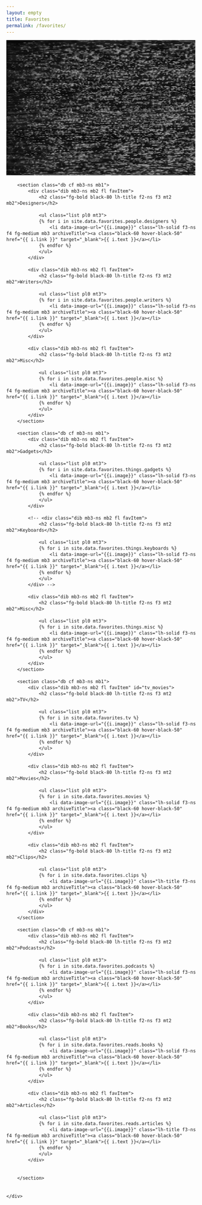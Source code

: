 ```yaml
---
layout: empty
title: Favorites
permalink: /favorites/
---
```


<div class="titlePad" id="livePic">
	<img src="/images/misc/tv.gif" id="tv">
</div>

<div class="simP">
	<div class="archiveWrapper pt4">

		<section class="db cf mb3-ns mb1">
			<div class="dib mb3-ns mb2 fl favItem">
				<h2 class="fg-bold black-80 lh-title f2-ns f3 mt2 mb2">Designers</h2>

				<ul class="list pl0 mt3">
				{% for i in site.data.favorites.people.designers %}
					<li data-image-url="{{i.image}}" class="lh-solid f3-ns f4 fg-medium mb3 archiveTitle"><a class="black-60 hover-black-50" href="{{ i.link }}" target="_blank">{{ i.text }}</a></li>	
				{% endfor %}
				</ul>
			</div>

			<div class="dib mb3-ns mb2 fl favItem">
				<h2 class="fg-bold black-80 lh-title f2-ns f3 mt2 mb2">Writers</h2>

				<ul class="list pl0 mt3">
				{% for i in site.data.favorites.people.writers %}
					<li data-image-url="{{i.image}}" class="lh-solid f3-ns f4 fg-medium mb3 archiveTitle"><a class="black-60 hover-black-50" href="{{ i.link }}" target="_blank">{{ i.text }}</a></li>	
				{% endfor %}
				</ul>
			</div>

			<div class="dib mb3-ns mb2 fl favItem">
				<h2 class="fg-bold black-80 lh-title f2-ns f3 mt2 mb2">Misc</h2>

				<ul class="list pl0 mt3">
				{% for i in site.data.favorites.people.misc %}
					<li data-image-url="{{i.image}}" class="lh-solid f3-ns f4 fg-medium mb3 archiveTitle"><a class="black-60 hover-black-50" href="{{ i.link }}" target="_blank">{{ i.text }}</a></li>	
				{% endfor %}
				</ul>
			</div>
		</section>

		<section class="db cf mb3-ns mb1">
			<div class="dib mb3-ns mb2 fl favItem">
				<h2 class="fg-bold black-80 lh-title f2-ns f3 mt2 mb2">Gadgets</h2>

				<ul class="list pl0 mt3">
				{% for i in site.data.favorites.things.gadgets %}
					<li data-image-url="{{i.image}}" class="lh-solid f3-ns f4 fg-medium mb3 archiveTitle"><a class="black-60 hover-black-50" href="{{ i.link }}" target="_blank">{{ i.text }}</a></li>	
				{% endfor %}
				</ul>
			</div>

			<!-- <div class="dib mb3-ns mb2 fl favItem">
				<h2 class="fg-bold black-80 lh-title f2-ns f3 mt2 mb2">Keyboards</h2>

				<ul class="list pl0 mt3">
				{% for i in site.data.favorites.things.keyboards %}
					<li data-image-url="{{i.image}}" class="lh-solid f3-ns f4 fg-medium mb3 archiveTitle"><a class="black-60 hover-black-50" href="{{ i.link }}" target="_blank">{{ i.text }}</a></li>	
				{% endfor %}
				</ul>
			</div> -->

			<div class="dib mb3-ns mb2 fl favItem">
				<h2 class="fg-bold black-80 lh-title f2-ns f3 mt2 mb2">Misc</h2>

				<ul class="list pl0 mt3">
				{% for i in site.data.favorites.things.misc %}
					<li data-image-url="{{i.image}}" class="lh-solid f3-ns f4 fg-medium mb3 archiveTitle"><a class="black-60 hover-black-50" href="{{ i.link }}" target="_blank">{{ i.text }}</a></li>	
				{% endfor %}
				</ul>
			</div>
		</section>

		<section class="db cf mb3-ns mb1">
			<div class="dib mb3-ns mb2 fl favItem" id="tv_movies">
				<h2 class="fg-bold black-80 lh-title f2-ns f3 mt2 mb2">TV</h2>

				<ul class="list pl0 mt3">
				{% for i in site.data.favorites.tv %}
					<li data-image-url="{{i.image}}" class="lh-solid f3-ns f4 fg-medium mb3 archiveTitle"><a class="black-60 hover-black-50" href="{{ i.link }}" target="_blank">{{ i.text }}</a></li>	
				{% endfor %}
				</ul>
			</div>

			<div class="dib mb3-ns mb2 fl favItem">
				<h2 class="fg-bold black-80 lh-title f2-ns f3 mt2 mb2">Movies</h2>

				<ul class="list pl0 mt3">
				{% for i in site.data.favorites.movies %}
					<li data-image-url="{{i.image}}" class="lh-solid f3-ns f4 fg-medium mb3 archiveTitle"><a class="black-60 hover-black-50" href="{{ i.link }}" target="_blank">{{ i.text }}</a></li>	
				{% endfor %}
				</ul>
			</div>

			<div class="dib mb3-ns mb2 fl favItem">
				<h2 class="fg-bold black-80 lh-title f2-ns f3 mt2 mb2">Clips</h2>

				<ul class="list pl0 mt3">
				{% for i in site.data.favorites.clips %}
					<li data-image-url="{{i.image}}" class="lh-title f3-ns f4 fg-medium mb3 archiveTitle"><a class="black-60 hover-black-50" href="{{ i.link }}" target="_blank">{{ i.text }}</a></li>	
				{% endfor %}
				</ul>
			</div>
		</section>

		<section class="db cf mb3-ns mb1">
			<div class="dib mb3-ns mb2 fl favItem">
				<h2 class="fg-bold black-80 lh-title f2-ns f3 mt2 mb2">Podcasts</h2>

				<ul class="list pl0 mt3">
				{% for i in site.data.favorites.podcasts %}
					<li data-image-url="{{i.image}}" class="lh-solid f3-ns f4 fg-medium mb3 archiveTitle"><a class="black-60 hover-black-50" href="{{ i.link }}" target="_blank">{{ i.text }}</a></li>	
				{% endfor %}
				</ul>
			</div>

			<div class="dib mb3-ns mb2 fl favItem">
				<h2 class="fg-bold black-80 lh-title f2-ns f3 mt2 mb2">Books</h2>

				<ul class="list pl0 mt3">
				{% for i in site.data.favorites.reads.books %}
					<li data-image-url="{{i.image}}" class="lh-solid f3-ns f4 fg-medium mb3 archiveTitle"><a class="black-60 hover-black-50" href="{{ i.link }}" target="_blank">{{ i.text }}</a></li>	
				{% endfor %}
				</ul>
			</div>

			<div class="dib mb3-ns mb2 fl favItem">
				<h2 class="fg-bold black-80 lh-title f2-ns f3 mt2 mb2">Articles</h2>

				<ul class="list pl0 mt3">
				{% for i in site.data.favorites.reads.articles %}
					<li data-image-url="{{i.image}}" class="lh-title f3-ns f4 fg-medium mb3 archiveTitle"><a class="black-60 hover-black-50" href="{{ i.link }}" target="_blank">{{ i.text }}</a></li>	
				{% endfor %}
				</ul>
			</div>

			
		</section>
		

	</div>
</div>

<script src="https://code.jquery.com/jquery-3.3.1.slim.min.js"
integrity="sha256-3edrmyuQ0w65f8gfBsqowzjJe2iM6n0nKciPUp8y+7E="
crossorigin="anonymous">
</script>